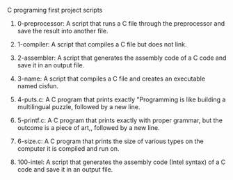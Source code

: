 C programing first project scripts

1. 0-preprocessor: A script that runs a C file through the preprocessor and save the result into another file.

2. 1-compiler: A script that compiles a C file but does not link.

3. 2-assembler: A  script that generates the assembly code of a C code and save it in an output file.

4. 3-name: A script that compiles a C file and creates an executable named cisfun.

5. 4-puts.c: A C program that prints exactly "Programming is like building a multilingual puzzle, followed by a new line.

6. 5-printf.c: A  C program that prints exactly with proper grammar, but the outcome is a piece of art,, followed by a new line.

7. 6-size.c: A C program that prints the size of various types on the computer it is compiled and run on.

8. 100-intel: A script that generates the assembly code (Intel syntax) of a C code and save it in an output file.

